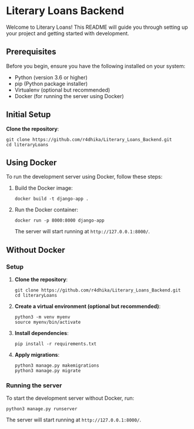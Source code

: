 # Literary Loans Backend

Welcome to Literary Loans! This README will guide you through setting up your project and getting started with development.

## Prerequisites
Before you begin, ensure you have the following installed on your system:
- Python (version 3.6 or higher)
- pip (Python package installer)
- Virtualenv (optional but recommended)
- Docker (for running the server using Docker)

## Initial Setup
**Clone the repository**: 
   ```
   git clone https://github.com/r4dhika/Literary_Loans_Backend.git
   cd literaryLoans
   ```

## Using Docker
To run the development server using Docker, follow these steps:
1. Build the Docker image:
   ```
   docker build -t django-app .
   ```

2. Run the Docker container:
   ```
   docker run -p 8000:8000 django-app
   ```

   The server will start running at `http://127.0.0.1:8000/`.

## Without Docker
### Setup
1. **Clone the repository**: 
   ```
   git clone https://github.com/r4dhika/Literary_Loans_Backend.git
   cd literaryLoans
   ```

2. **Create a virtual environment (optional but recommended)**:
   ```
   python3 -m venv myenv
   source myenv/bin/activate
   ```

3. **Install dependencies**:
   ```
   pip install -r requirements.txt
   ```

4. **Apply migrations**:
   ```
   python3 manage.py makemigrations
   python3 manage.py migrate
   ```

### Running the server
To start the development server without Docker, run:
```
python3 manage.py runserver
```

The server will start running at `http://127.0.0.1:8000/`.

